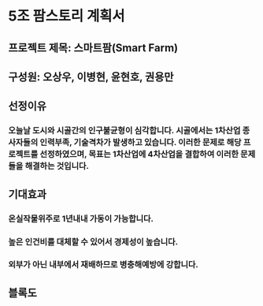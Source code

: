 # 5조 팜스토리 계획서
## 프로젝트 제목: 스마트팜(Smart Farm)
## 구성원: 오상우, 이병현, 윤현호, 권용만

## 선정이유
### 오늘날 도시와 시골간의 인구불균형이 심각합니다. 시골에서는 1차산업 종사자들의 인력부족, 기술격차가 발생하고 있습니다. 이러한 문제로 해당 프로젝트를 선정하였으며, 목표는 1차산업에 4차산업을 결합하여 이러한 문제들을 해결하는 것입니다.

## 기대효과
### 온실작물위주로 1년내내 가동이 가능합니다.
### 높은 인건비를 대체할 수 있어서 경제성이 높습니다.
### 외부가 아닌 내부에서 재배하므로 병충해예방에 강합니다.

## 블록도
